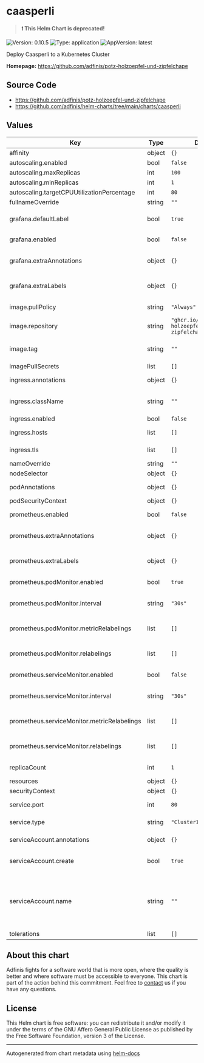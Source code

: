 # caasperli

> **:exclamation: This Helm Chart is deprecated!**

![Version: 0.10.5](https://img.shields.io/badge/Version-0.10.5-informational?style=flat-square) ![Type: application](https://img.shields.io/badge/Type-application-informational?style=flat-square) ![AppVersion: latest](https://img.shields.io/badge/AppVersion-latest-informational?style=flat-square)

Deploy Caasperli to a Kubernetes Cluster

**Homepage:** <https://github.com/adfinis/potz-holzoepfel-und-zipfelchape>

## Source Code

* <https://github.com/adfinis/potz-holzoepfel-und-zipfelchape>
* <https://github.com/adfinis/helm-charts/tree/main/charts/caasperli>

## Values

| Key | Type | Default | Description |
|-----|------|---------|-------------|
| affinity | object | `{}` |  |
| autoscaling.enabled | bool | `false` |  |
| autoscaling.maxReplicas | int | `100` |  |
| autoscaling.minReplicas | int | `1` |  |
| autoscaling.targetCPUUtilizationPercentage | int | `80` |  |
| fullnameOverride | string | `""` |  |
| grafana.defaultLabel | bool | `true` | Add a default `grafana_dashboard: 1` label |
| grafana.enabled | bool | `false` | Enable Grafana Dashboards |
| grafana.extraAnnotations | object | `{}` | Annotations to add to all Grafana integration resources |
| grafana.extraLabels | object | `{}` | Labels to add to all Grafana integration resources |
| image.pullPolicy | string | `"Always"` | When to pull the container image |
| image.repository | string | `"ghcr.io/adfinis/potz-holzoepfel-und-zipfelchape"` | Container image to deploy |
| image.tag | string | `""` | Overrides the image tag whose default is the chart version. |
| imagePullSecrets | list | `[]` |  |
| ingress.annotations | object | `{}` | Annotations to add to the ingress resource |
| ingress.className | string | `""` | Which Ingress class to configure for the ingress resource |
| ingress.enabled | bool | `false` | Enable ingress |
| ingress.hosts | list | `[]` | List of hosts to expose via ingress |
| ingress.tls | list | `[]` | TLS configuration for ingress |
| nameOverride | string | `""` |  |
| nodeSelector | object | `{}` |  |
| podAnnotations | object | `{}` | Annotations to add to Pod. |
| podSecurityContext | object | `{}` | [PodSecurityContext](https://kubernetes.io/docs/reference/generated/kubernetes-api/v1.18/#podsecuritycontext-v1-core) |
| prometheus.enabled | bool | `false` | Enable Prometheus integration |
| prometheus.extraAnnotations | object | `{}` | Annotations to add to all Prometheus integration resources |
| prometheus.extraLabels | object | `{}` | Labels to add to all Prometheus integration resources |
| prometheus.podMonitor.enabled | bool | `true` | Enable creation of a PodMonitor CRD |
| prometheus.podMonitor.interval | string | `"30s"` | Interval at which metrics should be scraped |
| prometheus.podMonitor.metricRelabelings | list | `[]` | MetricRelabelConfigs to apply to samples before ingestion |
| prometheus.podMonitor.relabelings | list | `[]` | RelabelConfigs to apply to samples before scraping |
| prometheus.serviceMonitor.enabled | bool | `false` | Enable creation of a ServiceMonitor CRD |
| prometheus.serviceMonitor.interval | string | `"30s"` | Interval at which metrics should be scraped |
| prometheus.serviceMonitor.metricRelabelings | list | `[]` | MetricRelabelConfigs to apply to samples before ingestion |
| prometheus.serviceMonitor.relabelings | list | `[]` | RelabelConfigs to apply to samples before scraping |
| replicaCount | int | `1` | How many caasperlis to deploy |
| resources | object | `{}` |  |
| securityContext | object | `{}` | [SecurityContext](https://kubernetes.io/docs/reference/generated/kubernetes-api/v1.18/#securitycontext-v1-core) |
| service.port | int | `80` | Port the service will expose |
| service.type | string | `"ClusterIP"` | Type of the service to create |
| serviceAccount.annotations | object | `{}` | Annotations to add to the service account |
| serviceAccount.create | bool | `true` | Specifies whether a service account should be created |
| serviceAccount.name | string | `""` | The name of the service account to use. If not set and create is true, a name is generated using the fullname template |
| tolerations | list | `[]` |  |

## About this chart

Adfinis fights for a software world that is more open, where the quality is
better and where software must be accessible to everyone. This chart
is part of the action behind this commitment. Feel free to
[contact](https://adfinis.com/kontakt/?pk_campaign=github&pk_kwd=helm-charts)
us if you have any questions.

## License

This Helm chart is free software: you can redistribute it and/or modify it under the terms
of the GNU Affero General Public License as published by the Free Software Foundation,
version 3 of the License.

----------------------------------------------
Autogenerated from chart metadata using [helm-docs](https://github.com/norwoodj/helm-docs/)
